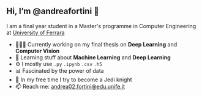 ## Hi, I’m @andreafortini :wave:

I am a final year student in a Master's programme in Computer Engineering at [University of Ferrara](http://www.unife.it/it)

- 🧑🏼‍💻 Currently working on my final thesis on **Deep Learning** and **Computer Vision**
- 🌱 Learning stuff about **Machine Learning** and **Deep Learning**
- ⚙️ I mostly use `.py` `.ipynb` `.csv` `.h5`
- 📊 Fascinated by the power of data
- 🌌 In my free time I try to become a Jedi knight
- 📫 Reach me: andrea02.fortini@edu.unife.it
